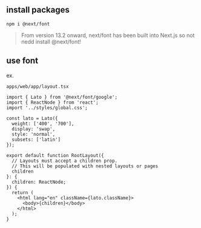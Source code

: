 ## install packages

```shell
npm i @next/font
```

> From version 13.2 onward, next/font has been built into Next.js so not nedd install @next/font!

## use font 

ex.  

 `apps/web/app/layout.tsx`

```tsx
import { Lato } from '@next/font/google';
import { ReactNode } from 'react';
import '../styles/global.css';

const lato = Lato({
  weight: ['400', '700'],
  display: 'swap',
  style: 'normal',
  subsets: ['latin']
});

export default function RootLayout({
  // Layouts must accept a children prop.
  // This will be populated with nested layouts or pages
  children
}: {
  children: ReactNode;
}) {
  return (
    <html lang="en" className={lato.className}>
      <body>{children}</body>
    </html>
  );
}
```
